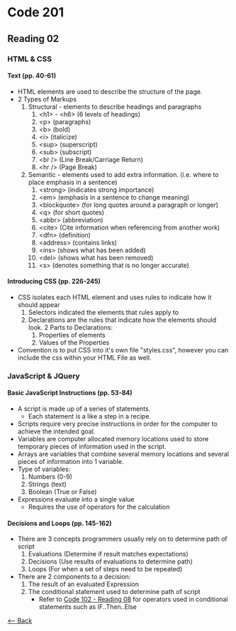 # Code 201
## Reading 02

### HTML & CSS
#### Text (pp. 40-61)
* HTML elements are used to describe the structure of the page.
* 2 Types of Markups
    1. Structural - elements to describe headings and paragraphs
        1. \<h1\> - \<h6\> (6 levels of headings)
        1. \<p\> (paragraphs)
        1. \<b\> (bold)
        1. \<i\> (italicize)
        1. \<sup\> (superscript)
        1. \<sub\> (subscript)
        1. \<br /\> (Line Break/Carriage Return)
        1. \<hr /\> (Page Break)
    1. Semantic - elements used to add extra information. (i.e. where to place emphasis in a sentence)
        1. \<strong\> (indicates strong importance)
        1. \<em\> (emphasis in a sentence to change meaning)
        1. \<blockquote\> (for long quotes around a paragraph or longer)
        1. \<q\> (for short quotes)
        1. \<abbr\> (abbreviation)
        1. \<cite\> (Cite information when referencing from another work)
        1. \<dfn\> (definition)
        1. \<address\> (contains links)
        1. \<ins\> (shows what has been added)
        1. \<del\> (shows what has been removed)
        1. \<s\> (denotes something that is no longer accurate)

#### Introducing CSS (pp. 226-245)
* CSS isolates each HTML element and uses rules to indicate how it should appear
    1. Selectors indicated the elements that rules apply to
    1. Declarations are the rules that indicate how the elements should look.  2 Parts to Declarations:
        1. Properties of elements 
        2. Values of the Properties
* Convention is to put CSS into it's own file "styles.css", however you can include the css within your HTML File as well.

### JavaScript & JQuery
#### Basic JavaScript Instructions (pp. 53-84)
* A script is made up of a series of statements.
    * Each statement is a like a step in a recipe.
* Scripts require very precise instructions in order for the computer to achieve the intended goal.
* Variables are computer allocated memory locations used to store temporary pieces of information used in the script.
* Arrays are variables that combine several memory locations and several pieces of information into 1 variable.
* Type of variables:
    1. Numbers (0-9)
    1. Strings (text)
    1. Boolean (True or False)
* Expressions evaluate into a single value
    * Requires the use of operators for the calculation

#### Decisions and Loops (pp. 145-162)
* There are 3 concepts programmers usually rely on to determine path of script
    1. Evaluations (Determine if result matches expectations)
    1. Decisions (Use results of evaluations to determine path)
    1. Loops (For when a set of steps need to be repeated)
* There are 2 components to a decision:
    1. The result of an evaluated Expression
    1. The conditional statement used to determine path of script
        * Refer to [Code 102 - Reading 08](Operators_and_Loops.md) for operators used in conditional statements such as IF..Then..Else

[<-- Back](../README.md)
